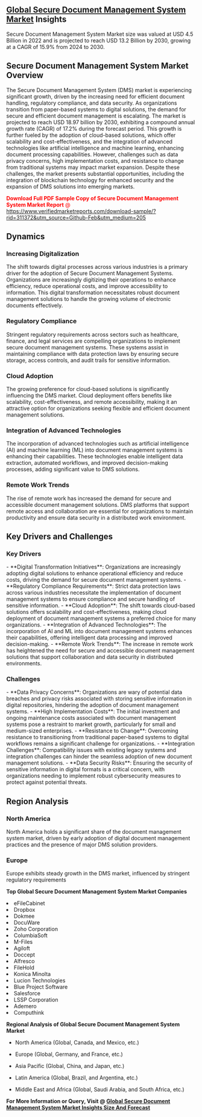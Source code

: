 <h2><a href="https://www.verifiedmarketreports.com/download-sample/?rid=311372&amp;utm_source=Github&amp;utm_medium=205" target="_blank">Global Secure Document Management System Market</a> Insights</h2><p>Secure Document Management System Market size was valued at USD 4.5 Billion in 2022 and is projected to reach USD 13.2 Billion by 2030, growing at a CAGR of 15.9% from 2024 to 2030.</p><p><h2>Secure Document Management System Market Overview</h2> The Secure Document Management System (DMS) market is experiencing significant growth, driven by the increasing need for efficient document handling, regulatory compliance, and data security. As organizations transition from paper-based systems to digital solutions, the demand for secure and efficient document management is escalating. The market is projected to reach USD 18.97 billion by 2030, exhibiting a compound annual growth rate (CAGR) of 17.2% during the forecast period. This growth is further fueled by the adoption of cloud-based solutions, which offer scalability and cost-effectiveness, and the integration of advanced technologies like artificial intelligence and machine learning, enhancing document processing capabilities. However, challenges such as data privacy concerns, high implementation costs, and resistance to change from traditional systems may impact market expansion. Despite these challenges, the market presents substantial opportunities, including the integration of blockchain technology for enhanced security and the expansion of DMS solutions into emerging markets. <p><span class=""><span style="color: #ff0000;"><strong>Download Full PDF Sample Copy of Secure Document Management System Market Report</strong> @ </span><a href="https://www.verifiedmarketreports.com/download-sample/?rid=311372&amp;utm_source=Github-Feb&amp;utm_medium=205" target="_blank">https://www.verifiedmarketreports.com/download-sample/?rid=311372&amp;utm_source=Github-Feb&amp;utm_medium=205</a></span></p> <h2>Dynamics</h2> <h3>Increasing Digitalization</h3> The shift towards digital processes across various industries is a primary driver for the adoption of Secure Document Management Systems. Organizations are increasingly digitizing their operations to enhance efficiency, reduce operational costs, and improve accessibility to information. This digital transformation necessitates robust document management solutions to handle the growing volume of electronic documents effectively. <h3>Regulatory Compliance</h3> Stringent regulatory requirements across sectors such as healthcare, finance, and legal services are compelling organizations to implement secure document management systems. These systems assist in maintaining compliance with data protection laws by ensuring secure storage, access controls, and audit trails for sensitive information. <h3>Cloud Adoption</h3> The growing preference for cloud-based solutions is significantly influencing the DMS market. Cloud deployment offers benefits like scalability, cost-effectiveness, and remote accessibility, making it an attractive option for organizations seeking flexible and efficient document management solutions. <h3>Integration of Advanced Technologies</h3> The incorporation of advanced technologies such as artificial intelligence (AI) and machine learning (ML) into document management systems is enhancing their capabilities. These technologies enable intelligent data extraction, automated workflows, and improved decision-making processes, adding significant value to DMS solutions. <h3>Remote Work Trends</h3> The rise of remote work has increased the demand for secure and accessible document management solutions. DMS platforms that support remote access and collaboration are essential for organizations to maintain productivity and ensure data security in a distributed work environment. <h2>Key Drivers and Challenges</h2> <h3>Key Drivers</h3> - **Digital Transformation Initiatives**: Organizations are increasingly adopting digital solutions to enhance operational efficiency and reduce costs, driving the demand for secure document management systems. - **Regulatory Compliance Requirements**: Strict data protection laws across various industries necessitate the implementation of document management systems to ensure compliance and secure handling of sensitive information. - **Cloud Adoption**: The shift towards cloud-based solutions offers scalability and cost-effectiveness, making cloud deployment of document management systems a preferred choice for many organizations. - **Integration of Advanced Technologies**: The incorporation of AI and ML into document management systems enhances their capabilities, offering intelligent data processing and improved decision-making. - **Remote Work Trends**: The increase in remote work has heightened the need for secure and accessible document management solutions that support collaboration and data security in distributed environments. <h3>Challenges</h3> - **Data Privacy Concerns**: Organizations are wary of potential data breaches and privacy risks associated with storing sensitive information in digital repositories, hindering the adoption of document management systems. - **High Implementation Costs**: The initial investment and ongoing maintenance costs associated with document management systems pose a restraint to market growth, particularly for small and medium-sized enterprises. - **Resistance to Change**: Overcoming resistance to transitioning from traditional paper-based systems to digital workflows remains a significant challenge for organizations. - **Integration Challenges**: Compatibility issues with existing legacy systems and integration challenges can hinder the seamless adoption of new document management solutions. - **Data Security Risks**: Ensuring the security of sensitive information in digital formats is a critical concern, with organizations needing to implement robust cybersecurity measures to protect against potential threats. <h2>Region Analysis</h2> <h3>North America</h3> North America holds a significant share of the document management system market, driven by early adoption of digital document management practices and the presence of major DMS solution providers. <h3>Europe</h3> Europe exhibits steady growth in the DMS market, influenced by stringent regulatory requirements</p><p><strong>Top Global Secure Document Management System Market Companies</strong></p><div data-test-id=""><p><li>eFileCabinet</li><li> Dropbox</li><li> Dokmee</li><li> DocuWare</li><li> Zoho Corporation</li><li> ColumbiaSoft</li><li> M-Files</li><li> Agiloft</li><li> Doccept</li><li> Alfresco</li><li> FileHold</li><li> Konica Minolta</li><li> Lucion Technologies</li><li> Blue Project Software</li><li> Salesforce</li><li> LSSP Corporation</li><li> Ademero</li><li> Computhink</li></p><div><strong>Regional Analysis of&nbsp;Global Secure Document Management System Market</strong></div><ul><li dir="ltr"><p dir="ltr">North America&nbsp;(Global, Canada, and Mexico, etc.)</p></li><li dir="ltr"><p dir="ltr">Europe (Global, Germany, and France, etc.)</p></li><li dir="ltr"><p dir="ltr">Asia Pacific&nbsp;(Global, China, and Japan, etc.)</p></li><li dir="ltr"><p dir="ltr">Latin America&nbsp;(Global, Brazil, and Argentina, etc.)</p></li><li dir="ltr">Middle East and Africa&nbsp;(Global, Saudi Arabia, and South Africa, etc.)</li></ul><p><strong>For More Information or Query, Visit @&nbsp;</strong><strong><a href="https://www.verifiedmarketreports.com/product/secure-document-management-system-market/?utm_source=Github&amp;utm_medium=205" target="_blank">Global Secure Document Management System Market Insights Size And Forecast</a></strong></p></div>
